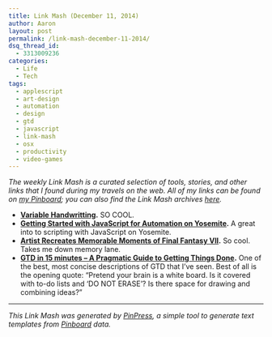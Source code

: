 ```yaml
---
title: Link Mash (December 11, 2014)
author: Aaron
layout: post
permalink: /link-mash-december-11-2014/
dsq_thread_id:
  - 3313009236
categories:
  - Life
  - Tech
tags:
  - applescript
  - art-design
  - automation
  - design
  - gtd
  - javascript
  - link-mash
  - osx
  - productivity
  - video-games
---
```

*The weekly Link Mash is a curated selection of tools, stories, and other links that I found during my travels on the web. All of my links can be found on&nbsp;<a title="Bachya's Pinboard: Link Mash" href="https://pinboard.in/u:bachya/t:link-mash/" target="_blank">my Pinboard</a>; you can also find the Link Mash archives <a href="/tag/link-mash/" target="_blank">here</a>.*

  * **<a title="Variable Handwritting" href="https://i.imgur.com/NWLFPb3.jpg" target="_blank">Variable Handwritting</a>.** SO COOL.
  * **<a title="Getting Started with JavaScript for Automation on Yosemite" href="http://www.macstories.net/tutorials/getting-started-with-javascript-for-automation-on-yosemite/" target="_blank">Getting Started with JavaScript for Automation on Yosemite</a>.** A great into to scripting with JavaScript on Yosemite.
  * **<a title="Artist Recreates Memorable Moments of Final Fantasy VII" href="http://kotaku.com/artist-recreates-memorable-moments-of-final-fantasy-vii-1664077827" target="_blank">Artist Recreates Memorable Moments of Final Fantasy VII</a>.** So cool. Takes me down memory lane.
  * **<a title="GTD in 15 minutes – A Pragmatic Guide to Getting Things Done" href="http://hamberg.no/gtd/" target="_blank">GTD in 15 minutes – A Pragmatic Guide to Getting Things Done</a>.** One of the best, most concise descriptions of GTD that I&#8217;ve seen. Best of all is the opening quote: &#8220;Pretend your brain is a white board. Is it covered with to-do lists and &#8216;DO NOT ERASE&#8217;? Is there space for drawing and combining ideas?&#8221;

* * *

*This Link Mash was generated by <a title="PinPress" href="https://github.com/bachya/pinpress" target="_blank">PinPress</a>, a simple tool to generate text templates from <a title="Pinboard" href="https://pinboard.in" target="_blank">Pinboard</a> data.*

